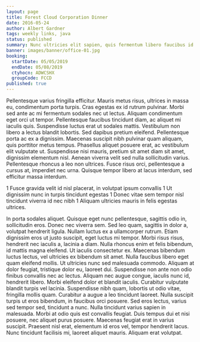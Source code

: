 ```yaml
---
layout: page
title: Forest Cloud Corporation Dinner
date: 2016-05-24
author: Albert Gardner
tags: weekly links, java
status: published
summary: Nunc ultricies elit sapien, quis fermentum libero faucibus id. Morbi.
banner: images/banner/office-01.jpg
booking:
  startDate: 05/05/2019
  endDate: 05/08/2019
  ctyhocn: ADWCSHX
  groupCode: FCCD
published: true
---
```

Pellentesque varius fringilla efficitur. Mauris metus risus, ultrices in massa eu, condimentum porta turpis. Cras egestas ex id rutrum pulvinar. Morbi sed ante ac mi fermentum sodales nec ut lectus. Aliquam condimentum eget orci ut tempor. Pellentesque faucibus tincidunt diam, ac aliquet mi iaculis quis. Suspendisse luctus erat ut sodales mattis. Vestibulum non libero a lectus blandit lobortis.
Sed dapibus pretium eleifend. Pellentesque porta ac ex a dignissim. Maecenas suscipit nibh pulvinar quam aliquam, quis porttitor metus tempus. Phasellus aliquet posuere erat, ac vestibulum elit vulputate ut. Suspendisse nisi mauris, pretium sit amet diam sit amet, dignissim elementum nisl. Aenean viverra velit sed nulla sollicitudin varius. Pellentesque rhoncus a leo non ultrices. Fusce risus orci, pellentesque a cursus at, imperdiet nec urna. Quisque tempor libero at lacus interdum, sed efficitur massa interdum.

1 Fusce gravida velit id nisl placerat, in volutpat ipsum convallis
1 Ut dignissim nunc in turpis tincidunt egestas
1 Donec vitae sem tempor nisl tincidunt viverra id nec nibh
1 Aliquam ultricies mauris in felis egestas ultrices.

In porta sodales aliquet. Quisque eget nunc pellentesque, sagittis odio in, sollicitudin eros. Donec nec viverra sem. Sed leo quam, sagittis in dolor a, volutpat hendrerit ligula. Nullam luctus ex a ullamcorper rutrum. Etiam dignissim eros ut justo suscipit, eget luctus mi tempor. Morbi risus risus, hendrerit nec iaculis a, lacinia a diam. Nulla rhoncus enim et felis bibendum, id mattis magna eleifend. Ut iaculis consectetur ex. Maecenas bibendum luctus lectus, vel ultricies ex bibendum sit amet. Nulla faucibus libero eget quam eleifend mollis. Ut ultricies nunc sed malesuada commodo. Aliquam at dolor feugiat, tristique dolor eu, laoreet dui. Suspendisse non ante non odio finibus convallis nec ac lectus. Aliquam nec augue congue, iaculis nunc id, hendrerit libero. Morbi eleifend dolor et blandit iaculis.
Curabitur vulputate blandit turpis vel lacinia. Suspendisse nibh quam, lobortis ut odio vitae, fringilla mollis quam. Curabitur a augue a leo tincidunt laoreet. Nulla suscipit turpis ut eros bibendum, in faucibus orci posuere. Sed eros lectus, varius sed tempor sed, tincidunt a nunc. Nulla tincidunt varius sapien in malesuada. Morbi at odio quis est convallis feugiat. Duis tempus dui et nisi posuere, nec aliquet purus posuere. Maecenas feugiat erat in varius suscipit. Praesent nisl erat, elementum id eros vel, tempor hendrerit lacus. Nunc tincidunt facilisis mi, laoreet aliquet mauris. Aliquam erat volutpat.
